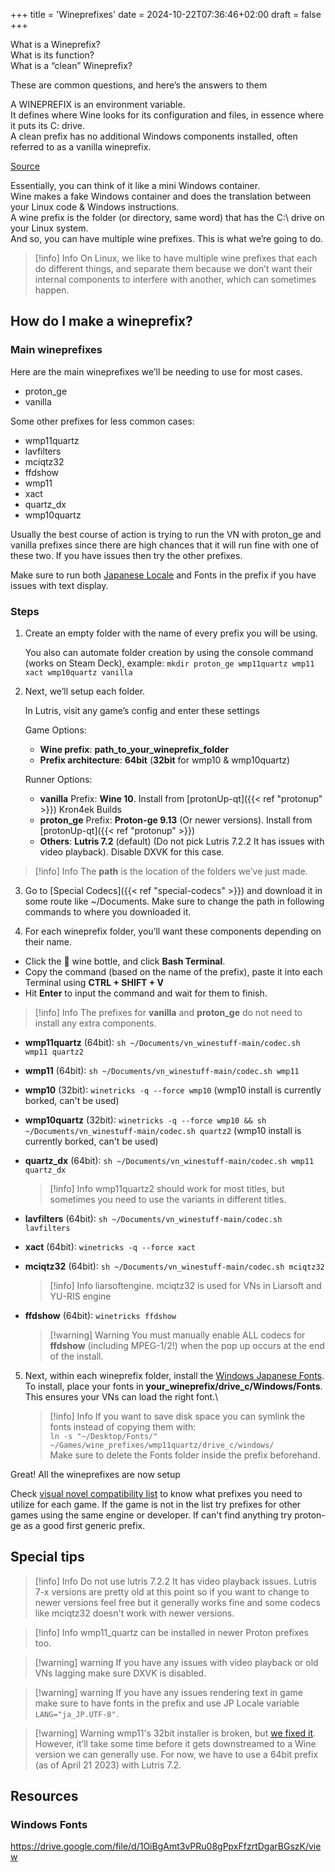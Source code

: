 +++
title = 'Wineprefixes'
date = 2024-10-22T07:36:46+02:00
draft = false
+++

What is a Wineprefix?\
What is its function?\
What is a “clean” Wineprefix?

These are common questions, and here’s the answers to them

A WINEPREFIX is an environment variable.\
It defines where Wine looks for its configuration and files, in essence where it puts its C: drive.\
A clean prefix has no additional Windows components installed, often referred to as a vanilla wineprefix.

[Source](https://askubuntu.com/questions/956244/what-is-a-wineprefix)

Essentially, you can think of it like a mini Windows container.\
Wine makes a fake Windows container and does the translation between your Linux code & Windows instructions.\
A wine prefix is the folder (or directory, same word) that has the C:\ drive on your Linux system.\
And so, you can have multiple wine prefixes. This is what we’re going to do.

> [!info] Info
> On Linux, we like to have multiple wine prefixes that each do different things, and separate them because we don’t want their internal components to interfere with another, which can sometimes happen.


## How do I make a wineprefix?

### Main wineprefixes

Here are the main wineprefixes we’ll be needing to use for most cases.

- proton_ge
- vanilla

Some other prefixes for less common cases:

- wmp11quartz
- lavfilters
- mciqtz32
- ffdshow
- wmp11
- xact
- quartz_dx
- wmp10quartz

Usually the best course of action is trying to run the VN with proton_ge and vanilla prefixes since there are high chances that it will run fine with one of these two. If you have issues then try the other prefixes.

Make sure to run both [Japanese Locale](/all-platforms/jp-locale) and Fonts in the prefix if you have issues with text display.

### Steps

1. Create an empty folder with the name of every prefix you will be using.
    
    You also can automate folder creation by using the console command (works on Steam Deck), example: 
`mkdir proton_ge wmp11quartz wmp11 xact wmp10quartz vanilla`

2. Next, we’ll setup each folder. 

    In Lutris, visit any game’s config and enter these settings

    Game Options:
    * **Wine prefix**: **path_to_your_wineprefix_folder**
    * **Prefix architecture**: **64bit** (**32bit** for wmp10 & wmp10quartz)

    Runner Options:
    * **vanilla** Prefix: **Wine 10**. Install from [protonUp-qt]({{< ref "protonup" >}}) Kron4ek Builds
    * **proton_ge** Prefix: **Proton-ge 9.13** (Or newer versions). Install from [protonUp-qt]({{< ref "protonup" >}})
    * **Others**: **Lutris 7.2** (default) (Do not pick Lutris 7.2.2 It has issues with video playback). Disable DXVK for this case.
    

> [!info] Info
> The **path** is the location of the folders we’ve just made.

3. Go to [Special Codecs]({{< ref "special-codecs" >}}) and download it in some route like ~/Documents. Make sure to change the path in following commands to where you downloaded it.

4. For each wineprefix folder, you’ll want these components depending on their name.
* Click the 🍷 wine bottle, and click **Bash Terminal**.
* Copy the command (based on the name of the prefix), paste it into each Terminal using **CTRL + SHIFT + V**
* Hit **Enter** to input the command and wait for them to finish.

> [!info] Info
> The prefixes for **vanilla** and **proton_ge** do not need to install any extra components.

* **wmp11quartz** (64bit): `sh ~/Documents/vn_winestuff-main/codec.sh wmp11 quartz2`
* **wmp11** (64bit): `sh ~/Documents/vn_winestuff-main/codec.sh wmp11`
* **wmp10** (32bit): `winetricks -q --force wmp10` (wmp10 install is currently borked, can't be used)
* **wmp10quartz** (32bit): `winetricks -q --force wmp10 && sh ~/Documents/vn_winestuff-main/codec.sh quartz2` (wmp10 install is currently borked, can't be used)
* **quartz_dx** (64bit): `sh ~/Documents/vn_winestuff-main/codec.sh wmp11 quartz_dx`

    > [!info] Info
    > wmp11quartz2 should work for most titles, but sometimes you need to use the variants in different titles.

* **lavfilters** (64bit): `sh ~/Documents/vn_winestuff-main/codec.sh lavfilters`
* **xact** (64bit): `winetricks -q --force xact`
* **mciqtz32** (64bit): `sh ~/Documents/vn_winestuff-main/codec.sh mciqtz32`

    > [!info] Info
    > liarsoftengine. mciqtz32 is used for VNs in Liarsoft and YU-RIS engine

* **ffdshow** (64bit): `winetricks ffdshow`

    > [!warning] Warning
    > You must manually enable ALL codecs for **ffdshow** (including MPEG-1/2!) when the pop up occurs at the end of the install.

5. Next, within each wineprefix folder, install the [Windows Japanese Fonts](https://drive.google.com/file/d/1OiBgAmt3vPRu08gPpxFfzrtDgarBGszK/view).\
To install, place your fonts in **your_wineprefix/drive_c/Windows/Fonts**. This ensures your VNs can load the right font.\

    > [!info] Info
    > If you want to save disk space you can symlink the fonts instead of copying them with: \
    `ln -s "~/Desktop/Fonts/" ~/Games/wine_prefixes/wmp11quartz/drive_c/windows/` \
    Make sure to delete the Fonts folder inside the prefix beforehand.
    
Great! All the wineprefixes are now setup

Check [visual novel compatibility list](/visual-novels) to know what prefixes you need to utilize for each game. If the game is not in the list try prefixes for other games using the same engine or developer. If can't find anything try proton-ge as a good first generic prefix.


## Special tips

> [!info] Info
> Do not use lutris 7.2.2 It has video playback issues. Lutris 7-x versions are pretty old at this point so if you want to change to newer versions feel free but it generally works fine and some codecs like mciqtz32 doesn't work with newer versions.

> [!info] Info
> wmp11_quartz can be installed in newer Proton prefixes too.

> [!warning] warning
> If you have any issues with video playback or old VNs lagging make sure DXVK is disabled.

> [!warning] warning
> If you have any issues rendering text in game make sure to have fonts in the prefix and use JP Locale variable `LANG="ja_JP.UTF-8"`.

> [!warning] Warning
> wmp11's 32bit installer is broken, but [we fixed it](https://github.com/Winetricks/winetricks/pull/1990). However, it’ll take some time before it gets downstreamed to a Wine version we can generally use. For now, we have to use a 64bit prefix (as of April 21 2023) with Lutris 7.2.

## Resources

### Windows Fonts

https://drive.google.com/file/d/1OiBgAmt3vPRu08gPpxFfzrtDgarBGszK/view
